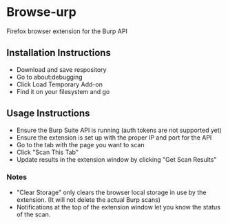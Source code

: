 # Browse-urp
Firefox browser extension for the Burp API

## Installation Instructions
* Download and save respository
* Go to about:debugging
* Click Load Temporary Add-on
* Find it on your filesystem and go

## Usage Instructions
* Ensure the Burp Suite API is running (auth tokens are not supported yet)
* Ensure the extension is set up with the proper IP and port for the API
* Go to the tab with the page you want to scan
* Click "Scan This Tab"
* Update results in the extension window by clicking "Get Scan Results"

### Notes
* "Clear Storage" only clears the browser local storage in use by the extension.  (It will not delete the actual Burp scans)
* Notifications at the top of the extension window let you know the status of the scan.
